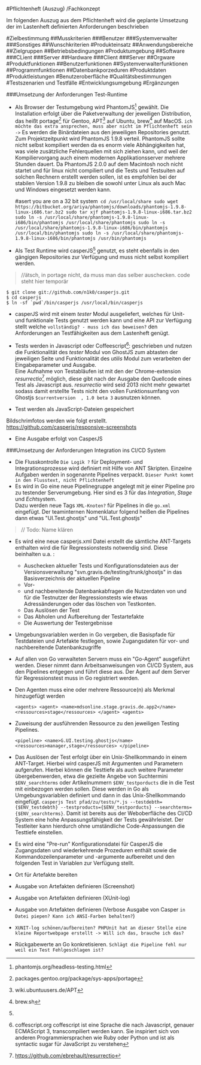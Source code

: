 #Pflichtenheft (Auszug) /Fachkonzept


Im folgenden Auszug aus dem Pflichtenheft wird die geplante Umsetzung der im Lastenheft definierten Anforderungen beschrieben

#Zielbestimmung
##Musskriterien
###Benutzer
###Systemverwalter
###Sonstiges
##Wunschkriterien
#Produkteinsatz
##Anwendungsbereiche
##Zielgruppen
##Betriebsbedingungen
#Produktumgebung
##Software
###CLient
###Server
##Hardware
###Client
###Server
##Orgware
#Produktfunktionen
##Benutzerfunktionen
##Systemverwalterfunktionen
##Programmfunktionen
##Datenbankporzeduren
#Produktdaten
#Produktleistungen
#Benutzeroberfläche
#Qualitätsbestimmungen
#Testszenarien und Testfälle
#Entwicklungsumgebung
#Ergänzungen

###Umsetzung der Anforderungen Test-Runtime


* Als Browser der Testumgebung wird PhantomJS[^phantomjsweb] gewählt. Die Installation erfolgt über die Paketverwaltung der jeweiligen Distribution, das heißt portage[^portageweb] für Gentoo, APT[^aptweb] auf Ubuntu, brew[^brewweb] auf MacOS. `ich möchte das extra ansprechen, muss aber nicht im Pflichtenheft sein ->` Es werden die Binärdateien aus den jeweiligen Repositories genutzt. Zum Projektzeitpunkt wird PhantomJS 1.9.8 verteil.  PhantomJS sollte nicht selbst kompiliert werden da es enorm viele Abhängigkeiten hat, was viele zusätzliche Fehlerquellen mit sich ziehen kann, und weil der Kompiliervorgang auch einem modernen Applikationsserver mehrere Stunden dauert. Da PhantomJS 2.0.0 auf dem Macintosh noch nicht startet und für linux nicht compiliert und die Tests und Testsuiten auf solchen Rechnern erstellt werden sollen, ist es empfohlen bei der stabilen Version 1.9.8 zu bleiben die sowohl unter Linux als auch Mac und Windows eingesetzt werden kann.

     #asert you are on a 32 bit system`
    cd /usr/local/share
    sudo wget https://bitbucket.org/ariya/phantomjs/downloads/phantomjs-1.9.8-linux-i686.tar.bz2
    sudo tar xjf phantomjs-1.9.8-linux-i686.tar.bz2
    sudo ln -s /usr/local/share/phantomjs-1.9.8-linux-i686/bin/phantomjs /usr/local/share/phantomjs
    sudo ln -s /usr/local/share/phantomjs-1.9.8-linux-i686/bin/phantomjs /usr/local/bin/phantomjs
    sudo ln -s /usr/local/share/phantomjs-1.9.8-linux-i686/bin/phantomjs /usr/bin/phantomjs`


*  Als Test Runtime wird casperJS[^casperjsweb] genutzt, es steht ebenfalls in den gängigen Repositories zur Verfügung und muss nicht selbst kompiliert werden.
>//ätsch, in portage nicht, da muss man das selber auschecken. code steht hier temporär

    $ git clone git://github.com/n1k0/casperjs.git
    $ cd casperjs
    $ ln -sf `pwd`/bin/casperjs /usr/local/bin/casperjs


* casperJS wird mit einem _tester_ Modul ausgeliefert, welches für Unit- und funktionale Tests genutzt werden kann und eine API zur Verfügung stellt welche `vollständig? - muss ich das beweisen?` den Anforderungen an Testfähigkeiten aus dem Lastenheft genügt.

* Tests werden in Javascript oder Coffeescript[^coffeescriptweb]: geschrieben und nutzen die Funktionalität des _tester_ Modul von GhostJS zum abtasten der jeweiligen Seite und Funktionalität des _utilis_ Modul zum verarbeiten der Eingabeparameter und Ausgabe.    
Eine Aufnahme von Testabläufen ist mit den der Chrome-extension _resurrectio_[^resurrectioweb] möglich, diese gibt nach der Ausgabe den Quellcode eines Test als Javascript aus. _resurrectio_ wird seid 2013 nicht mehr gewartet sodass damit erstellte Tests nicht den vollen Funktionsumfang von Ghostjs `$currentversion  , 1.0 beta 3` ausnutzen können.
* Test werden als JavaScript-Dateien gespeichert

Bildschrimfotos werden wie folgt erstellt.
https://github.com/casperjs/responsive-screenshots


[^phantomjsweb]:phantomjs.org/headless-testing.html
[^portageweb]:packages.gentoo.org/package/sys-apps/portage
[^aptweb]:wiki.ubuntuusers.de/APT
[^brewweb]:brew.sh
[^casperjsweb]:
[^casperjstestermodule]:http://casperjs.readthedocs.org/en/latest/modules/tester.html
[^casperjstesting]:http://casperjs.readthedocs.org/en/latest/testing.html#testing
[^resurrectioweb]:https://github.com/ebrehault/resurrectio 

[^coffeescriptweb]:coffescript.org coffescript ist eine Sprache die nach Javascript, genauer ECMAScript 3, transcompiliert werden kann. Sie inspiriert sich von anderen Programmiersprachen wie Ruby oder Python und ist als syntactic sugar für JavaScript zu verstehen 
* Eine Ausgabe erfolgt von CasperJS

###Umsetzung der Anforderungen Integration ins CI/CD System
* Die Flusskontrolle `Die Logik ?` für Deployment- und Integrationsprozesse wird definiert mit Hilfe von ANT Skripten. Einzelne Aufgaben werden in sogenannte Pipelines verpackt. `Dieser Punkt kommt in den Flusstext, nicht Pflichtenheft`
* Es wird in Go eine neue Pipelinegruppe angelegt mit je einer Pipeline pro zu testender Serverumgebung. Hier sind es 3 für das _Integration_, _Stage_ und _Echt_‌system.    
 Dazu werden neue Tags `XML-Knoten?` für Pipelines in die `go.xml` eingefügt. Der teaminternen Nomenklatur folgend heißen die Pipelines dann etwas "UI.Test.ghostjs" und "UL.Test.ghostjs"
>// Todo: Name klären

* Es wird eine neue casperjs.xml Datei erstellt die sämtliche ANT-Targets enthalten wird die für Regressionstests notwendig sind. Diese beinhalten u.a. : 
	* Auschecken aktueller Tests und Konfigurationsdateien aus der Versionsverwaltung "svn.gravis.de/testing/trunk/ghostjs" in das Basisverzeichnis der aktuellen Pipeline
	* Vor-
	* und nachbereitende Datenbankabfragen die Nutzerdaten von und für die Testnutzer der Regressionstests wie etwas Adressänderungen oder das löschen von Testkonten.
	* Das Auslösen der Test
	* Das Abholen und Aufbereitung der Testartefakte
	* Die Auswertung der Testergebnisse
	 	
* Umgebungsvariablen werden in Go vergeben, die Basispfade für Testdateien und Artefakte festlegen, sowie Zugangsdaten für vor- und nachbereitende Datenbankzugriffe
* Auf allen von Go verwalteten Servern muss ein "Go-Agent" ausgeführt werden. Dieser nimmt dann Arbeitsanweisungen von CI/CD System, aus den Pipelines entgegen und führt diese aus. Der Agent auf dem Server für Regressionstest muss in Go registriert werden.
* Den Agenten muss eine oder mehrere Ressource(n) als Merkmal hinzugefügt werden

    `<agents>
    	<agent>
    		<name>mdsonline.stage.gravis.de.app2</name>
    		<ressources>stage</ressources>
    	</agent>
    <agents>`
    
* Zuweisung der ausführenden Ressource zu den jeweiligen Testing Pipelines.    

     `<pipeline>
     	<name>G.UI.testing.ghostjs</name>
      	<ressources>manager,stage</ressources>
      </pipeline>`

* Das Auslösen der Test erfolgt über ein Unix-Shellkommando in einem ANT-Target. Hierbei wird casperJS mit Argumenten und Parametern aufgerufen. Hierbei können die Testtiefe als auch weitere Parameter übergebenwerden, etwa die gezielte Angebe von Suchtermini `$ENV_searchterms` oder Artikelnummern `$ENV_testporducts` die in die Test mit einbezogen werden sollen. Diese werden in Go als Umgebungsvariablen definiert und dann in das Unix-Shellkommando eingefügt.
 `casperjs Test pfad/zu/tests/*.js --testdebth={$ENV_testdebth} --testproducts={$ENV_testporducts} --searchterms={$ENV_searchterms}`.
 Damit ist bereits aus der Weboberfläche des CI/CD System eine hohe Anpassungsfähigkeit der Tests gewährleistet. Der Testleiter kann hierdurch ohne umständliche Code-Anpassungen die Testtiefe einstellen.

* Es wird eine "Pre-run" Konfigurationsdatei für CasperJS die Zugangsdaten und wiederkehrende Prozeduren enthält sowie die Kommandozeilenparameter und -argumente aufbereitet und den folgenden Test in Variablen zur Verfügung stellt.

* Ort für Artefakte bereiten
* Ausgabe von Artefakten definieren (Screenshot)
* Ausgabe von Artefakten definieren (XUnit-log)
* Ausgabe von Artefakten definieren (Verbose Ausgabe von Casper `in Datei piepen? Kann ich ANSI-Farben behalten?`)
* `XUNIT-log schönen/aufbereiten? PHPUnit hat an dieser Stelle eine kleine Reportwebpage erstellt -> Will ich das, brauche ich das?`
* Rückgabewerte an Go konkretisieren. `Schlägt die Pipeline fehl nur weil ein Test Fehlgeschlagen ist?`



